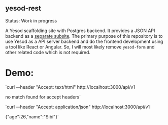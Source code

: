 yesod-rest
-----------

Status: Work in progress

A Yesod scaffolding site with Postgres backend. It provides a JSON API
backend as a
[separate subsite](http://www.yesodweb.com/book/creating-a-subsite). The
primary purpose of this repository is to use Yesod as a API server
backend and do the frontend development using a tool like React or
Angular. So, I will most likely remove `yesod-form` and other related
code which is not required.

# Demo:

`curl --header "Accept: text/html" http://localhost:3000/api/v1

no match found for accept headers`


`curl --header "Accept: application/json" http://localhost:3000/api/v1

{"age":26,"name":"Sibi"}`


